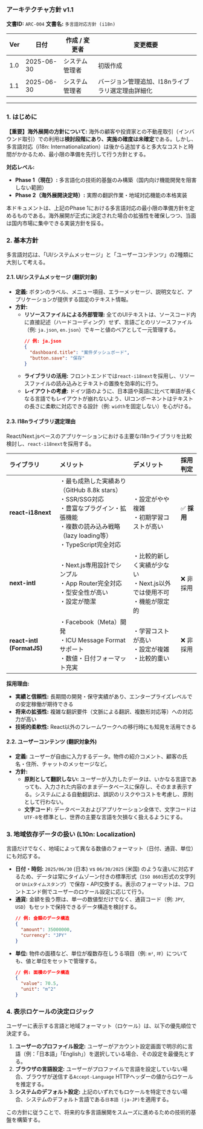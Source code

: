 ### **アーキテクチャ方針 v1.1**

**文書ID:** `ARC-004`
**文書名:** `多言語対応方針 (i18n)`

| Ver | 日付 | 作成 / 変更者 | 変更概要 |
|-----|------|---------------|----------|
| 1.0 | 2025-06-30 | システム管理者 | 初版作成 |
| 1.1 | 2025-06-30 | システム管理者 | バージョン管理追加、I18nライブラリ選定理由詳細化 |

---

### 1. はじめに

**【重要】海外展開の方針について:**
海外の顧客や投資家との不動産取引（インバウンド取引）での利用は**検討段階にあり、実施の確度は未確定**である。しかし、多言語対応（i18n: Internationalization）は後から追加すると多大なコストと時間がかかるため、最小限の準備を先行して行う方針とする。

**対応レベル:**
- **Phase 1（現在）:** 多言語化の技術的基盤のみ構築（国内向け機能開発を阻害しない範囲）
- **Phase 2（海外展開決定時）:** 実際の翻訳作業・地域対応機能の本格実装

本ドキュメントは、上記のPhase 1における多言語対応の最小限の準備方針を定めるものである。海外展開が正式に決定された場合の拡張性を確保しつつ、当面は国内市場に集中できる実装方針を採る。

### 2. 基本方針

多言語対応は、「UI/システムメッセージ」と「ユーザーコンテンツ」の2種類に大別して考える。

#### 2.1. UI/システムメッセージ (翻訳対象)

- **定義:** ボタンのラベル、メニュー項目、エラーメッセージ、説明文など、アプリケーションが提供する固定のテキスト情報。
- **方針:**
  - **リソースファイルによる外部管理:** 全てのUIテキストは、ソースコード内に直接記述（ハードコーディング）せず、言語ごとのリソースファイル（例: `ja.json`, `en.json`）でキーと値のペアとして一元管理する。
    ```json
    // 例: ja.json
    {
      "dashboard.title": "案件ダッシュボード",
      "button.save": "保存"
    }
    ```
  - **ライブラリの活用:** フロントエンドでは`react-i18next`を採用し、リソースファイルの読み込みとテキストの置換を効率的に行う。
  - **レイアウトの考慮:** ドイツ語のように、日本語や英語に比べて単語が長くなる言語でもレイアウトが崩れないよう、UIコンポーネントはテキストの長さに柔軟に対応できる設計（例: `width`を固定しない）を心がける。

#### 2.3. I18nライブラリ選定理由

React/Next.jsベースのアプリケーションにおける主要なi18nライブラリを比較検討し、`react-i18next`を採用する。

| ライブラリ | メリット | デメリット | 採用判定 |
| :--- | :--- | :--- | :--- |
| **react-i18next** | ・最も成熟した実績あり（GitHub 8.8k stars）<br>・SSR/SSG対応<br>・豊富なプラグイン・拡張機能<br>・複数の読み込み戦略（lazy loading等）<br>・TypeScript完全対応 | ・設定がやや複雑<br>・初期学習コストが高い | ✅ **採用** |
| **next-intl** | ・Next.js専用設計でシンプル<br>・App Router完全対応<br>・型安全性が高い<br>・設定が簡潔 | ・比較的新しく実績が少ない<br>・Next.js以外では使用不可<br>・機能が限定的 | ❌ 非採用 |
| **react-intl (FormatJS)** | ・Facebook（Meta）開発<br>・ICU Message Formatサポート<br>・数値・日付フォーマット充実 | ・学習コストが高い<br>・設定が複雑<br>・比較的重い | ❌ 非採用 |

**採用理由:**
- **実績と信頼性:** 長期間の開発・保守実績があり、エンタープライズレベルでの安定稼働が期待できる
- **将来の拡張性:** 複雑な翻訳要件（文脈による翻訳、複数形対応等）への対応力が高い
- **技術的柔軟性:** React以外のフレームワークへの移行時にも知見を活用できる

#### 2.2. ユーザーコンテンツ (翻訳対象外)

- **定義:** ユーザーが自由に入力するデータ。物件の紹介コメント、顧客の氏名・住所、チャットのメッセージなど。
- **方針:**
  - **原則として翻訳しない:** ユーザーが入力したデータは、いかなる言語であっても、入力された内容のままデータベースに保存し、そのまま表示する。システムによる自動翻訳は、誤訳のリスクやコストを考慮し、原則として行わない。
  - **文字コード:** データベースおよびアプリケーション全体で、文字コードは`UTF-8`を標準とし、世界の主要な言語を欠損なく扱えるようにする。

### 3. 地域依存データの扱い (L10n: Localization)

言語だけでなく、地域によって異なる数値のフォーマット（日付、通貨、単位）にも対応する。

- **日付・時刻:** `2025/06/30` (日本) vs `06/30/2025` (米国) のような違いに対応するため、データは常にタイムゾーン付きの標準形式（`ISO 8601`形式の文字列 or `Unixタイムスタンプ`）で保存・API交換する。表示のフォーマットは、フロントエンド側でユーザーのロケール設定に応じて行う。
- **通貨:** 金額を扱う際は、単一の数値型だけでなく、通貨コード（例: `JPY`, `USD`）もセットで保持できるデータ構造を検討する。
  ```json
  // 例: 金額のデータ構造
  {
    "amount": 35000000,
    "currency": "JPY"
  }
  ```
- **単位:** 物件の面積など、単位が複数存在しうる項目（例: `m²`, `坪`）についても、値と単位をセットで管理する。
  ```json
  // 例: 面積のデータ構造
  {
    "value": 70.5,
    "unit": "m^2"
  }
  ```

### 4. 表示ロケールの決定ロジック

ユーザーに表示する言語と地域フォーマット（ロケール）は、以下の優先順位で決定する。

1.  **ユーザーのプロファイル設定:** ユーザーがアカウント設定画面で明示的に言語（例：「日本語」「English」）を選択している場合、その設定を最優先とする。
2.  **ブラウザの言語設定:** ユーザーがプロファイルで言語を設定していない場合、ブラウザが送信する`Accept-Language` HTTPヘッダーの値からロケールを推定する。
3.  **システムのデフォルト設定:** 上記のいずれでもロケールを特定できない場合、システムのデフォルト言語である`日本語 (ja-JP)`を適用する。

この方針に従うことで、将来的な多言語展開をスムーズに進めるための技術的基盤を構築する。 